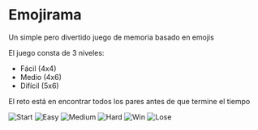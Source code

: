 # Emojirama
Un simple pero divertido juego de memoria basado en emojis

El juego consta de 3 niveles:
* Fácil (4x4)
* Medio (4x6)
* Difícil (5x6)

El reto está en encontrar todos los pares antes de que termine el tiempo

![Start](http://www.masaxkan.com/wp-content/uploads/2022/05/start.png)
![Easy](http://www.masaxkan.com/wp-content/uploads/2022/05/easy.png)
![Medium](http://www.masaxkan.com/wp-content/uploads/2022/05/medium.png)
![Hard](http://www.masaxkan.com/wp-content/uploads/2022/05/hard.png)
![Win](http://www.masaxkan.com/wp-content/uploads/2022/05/win.png)
![Lose](http://www.masaxkan.com/wp-content/uploads/2022/05/lose.png)

